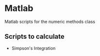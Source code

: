 # Matlab
Matlab scripts for the numeric methods class

## Scripts to calculate
* Simpson's Integration

